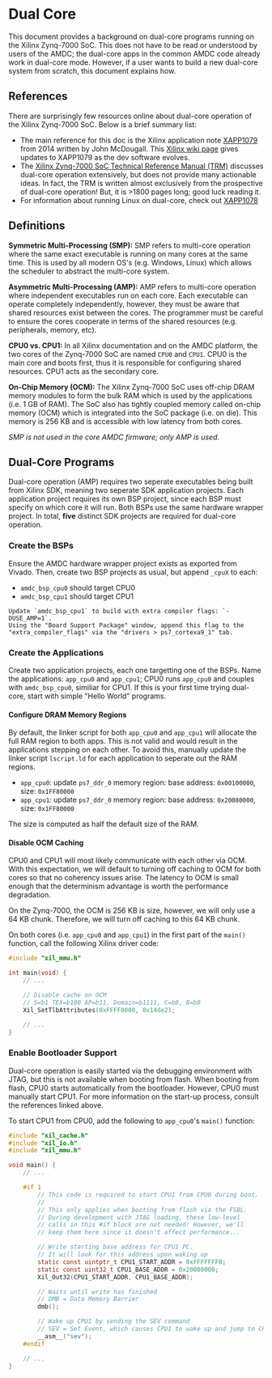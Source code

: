 # Dual Core

This document provides a background on dual-core programs running on the Xilinx Zynq-7000 SoC.
This does not have to be read or understood by users of the AMDC; the dual-core apps in the common AMDC code already work in dual-core mode.
However, if a user wants to build a new dual-core system from scratch, this document explains how.

## References

There are surprisingly few resources online about dual-core operation of the Xilinx Zynq-7000 SoC.
Below is a brief summary list:

- The main reference for this doc is the Xilinx application note [XAPP1079](https://www.xilinx.com/support/documentation/application_notes/xapp1079-amp-bare-metal-cortex-a9.pdf) from 2014 written by John McDougall. This [Xilinx wiki page](https://xilinx-wiki.atlassian.net/wiki/spaces/A/pages/18842504/XAPP1079+Latest+Information) gives updates to XAPP1079 as the dev software evolves.
- The [Xilinx Zynq-7000 SoC Technical Reference Manual (TRM)](https://www.xilinx.com/support/documentation/user_guides/ug585-Zynq-7000-TRM.pdf) discusses dual-core operation extensively, but does not provide many actionable ideas. In fact, the TRM is written almost exclusively from the prospective of dual-core operation! But, it is >1800 pages long; good luck reading it.
- For information about running Linux on dual-core, check out [XAPP1078](https://www.xilinx.com/support/documentation/application_notes/xapp1078-amp-linux-bare-metal.pdf)

## Definitions

**Symmetric Multi-Processing (SMP):**
SMP refers to multi-core operation where the same exact executable is running on many cores at the same time.
This is used by all modern OS's (e.g. Windows, Linux) which allows the scheduler to abstract the multi-core system.

**Asymmetric Multi-Processing (AMP):**
AMP refers to multi-core operation where independent executables run on each core.
Each executable can operate completely independently, however, they must be aware that shared resources exist between the cores.
The programmer must be careful to ensure the cores cooperate in terms of the shared resources (e.g. peripherals, memory, etc).

**CPU0 vs. CPU1:**
In all Xilinx documentation and on the AMDC platform, the two cores of the Zynq-7000 SoC are named `CPU0` and `CPU1`.
CPU0 is the main core and boots first, thus it is responsible for configuring shared resources.
CPU1 acts as the secondary core.

**On-Chip Memory (OCM):**
The Xilinx Zynq-7000 SoC uses off-chip DRAM memory modules to form the bulk RAM which is used by the applications (i.e. 1 GB of RAM).
The SoC also has tightly coupled memory called on-chip memory (OCM) which is integrated into the SoC package (i.e. on die).
This memory is 256 KB and is accessible with low latency from both cores.

*SMP is not used in the core AMDC firmware; only AMP is used.*

## Dual-Core Programs

Dual-core operation (AMP) requires two seperate executables being built from Xilinx SDK, meaning two seperate SDK application projects.
Each application project requires its own BSP project, since each BSP must specify on which core it will run.
Both BSPs use the same hardware wrapper project. In total, **five** distinct SDK projects are required for dual-core operation.

### Create the BSPs

Ensure the AMDC hardware wrapper project exists as exported from Vivado.
Then, create two BSP projects as usual, but append `_cpuX` to each:

- `amdc_bsp_cpu0` should target CPU0
- `amdc_bsp_cpu1` should target CPU1

```{important} 
Update `amdc_bsp_cpu1` to build with extra compiler flags: `-DUSE_AMP=1`.
Using the "Board Support Package" window, append this flag to the "extra_compiler_flags" via the "drivers > ps7_cortexa9_1" tab.
```

### Create the Applications

Create two application projects, each one targetting one of the BSPs.
Name the applications: `app_cpu0` and `app_cpu1`; CPU0 runs `app_cpu0` and couples with `amdc_bsp_cpu0`, similiar for CPU1.
If this is your first time trying dual-core, start with simple "Hello World" programs.

#### Configure DRAM Memory Regions

By default, the linker script for both `app_cpu0` and `app_cpu1` will allocate the full RAM region to both apps.
This is not valid and would result in the applications stepping on each other.
To avoid this, manually update the linker script `lscript.ld` for each application to seperate out the RAM regions.

- `app_cpu0`: update `ps7_ddr_0` memory region: base address: `0x00100000`, size: `0x1FF80000`
- `app_cpu1`: update `ps7_ddr_0` memory region: base address: `0x20080000`, size: `0x1FF80000`

The size is computed as half the default size of the RAM.

#### Disable OCM Caching

CPU0 and CPU1 will most likely communicate with each other via OCM.
With this expectation, we will default to turning off caching to OCM for both cores so that no coherency issues arise.
The latency to OCM is small enough that the determinism advantage is worth the performance degradation.

On the Zynq-7000, the OCM is 256 KB is size, however, we will only use a 64 KB chunk.
Therefore, we will turn off caching to this 64 KB chunk.

On both cores (i.e. `app_cpu0` and `app_cpu1`) in the first part of the `main()` function, call the following Xilinx driver code:

```C
#include "xil_mmu.h"

int main(void) {
    // ...

    // Disable cache on OCM
    // S=b1 TEX=b100 AP=b11, Domain=b1111, C=b0, B=b0
    Xil_SetTlbAttributes(0xFFFF0000, 0x14de2);

    // ...
}
```

### Enable Bootloader Support

Dual-core operation is easily started via the debugging environment with JTAG, but this is not available when booting from flash.
When booting from flash, CPU0 starts automatically from the bootloader.
However, CPU0 must manually start CPU1.
For more information on the start-up process, consult the references linked above.

To start CPU1 from CPU0, add the following to `app_cpu0`'s `main()` function:

```C
#include "xil_cache.h"
#include "xil_io.h"
#include "xil_mmu.h"

void main() {
    // ...

    #if 1
        // This code is required to start CPU1 from CPU0 during boot.
        //
        // This only applies when booting from flash via the FSBL.
        // During development with JTAG loading, these low-level
        // calls in this #if block are not needed! However, we'll
        // keep them here since it doesn't affect performance...

        // Write starting base address for CPU1 PC.
        // It will look for this address upon waking up
        static const uintptr_t CPU1_START_ADDR = 0xFFFFFFF0;
        static const uint32_t CPU1_BASE_ADDR = 0x20080000;
        Xil_Out32(CPU1_START_ADDR, CPU1_BASE_ADDR);

        // Waits until write has finished
        // DMB = Data Memory Barrier
        dmb();

        // Wake up CPU1 by sending the SEV command
        // SEV = Set Event, which causes CPU1 to wake up and jump to CPU1_BASE_ADDR
        __asm__("sev");
    #endif

    // ...
}
```
